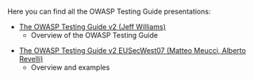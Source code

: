 Here you can find all the OWASP Testing Guide presentations:

  - [The OWASP Testing Guide v2 (Jeff
    Williams)](http://www.owasp.org/images/a/af/OWASP_Testing_Guide_Presentation.zip)
    - Overview of the OWASP Testing Guide

<!-- end list -->

  - [The OWASP Testing Guide v2 EUSecWest07 (Matteo Meucci, Alberto
    Revelli)](http://www.owasp.org/images/e/e9/OWASP_Testing_Guide_Presentation_EUSecWest07.zip)
    - Overview and examples